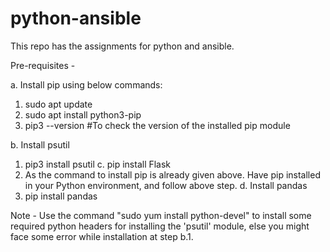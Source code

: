 # python-ansible
This repo has the assignments for python and ansible.

Pre-requisites - 

a. Install pip using below commands:
1. sudo apt update
2. sudo apt install python3-pip
3. pip3 --version #To check the version of the installed pip module

b. Install psutil
1. pip3 install psutil
c. pip install Flask
1. As the command to install pip is already given above. Have pip installed in your Python environment, and follow  above step.
d. Install pandas
1. pip install pandas

Note - Use the command "sudo yum install python-devel" to install some required python headers for installing the 'psutil' module, else you might face some error while installation at step b.1.

